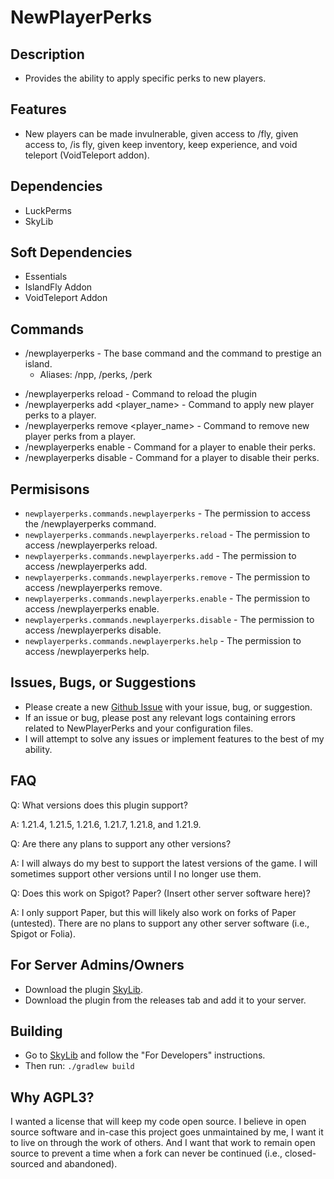 # NewPlayerPerks
## Description
* Provides the ability to apply specific perks to new players.

## Features
* New players can be made invulnerable, given access to /fly, given access to, /is fly, given keep inventory, keep experience, and void teleport (VoidTeleport addon).

## Dependencies
* LuckPerms
* SkyLib

## Soft Dependencies
* Essentials
* IslandFly Addon
* VoidTeleport Addon

## Commands
* /newplayerperks - The base command and the command to prestige an island.
    * Aliases: /npp, /perks, /perk
- /newplayerperks reload - Command to reload the plugin
- /newplayerperks add <player_name> - Command to apply new player perks to a player.
- /newplayerperks remove <player_name> - Command to remove new player perks from a player.
- /newplayerperks enable - Command for a player to enable their perks.
- /newplayerperks disable - Command for a player to disable their perks.

## Permisisons
- `newplayerperks.commands.newplayerperks` - The permission to access the /newplayerperks command.
- `newplayerperks.commands.newplayerperks.reload` - The permission to access /newplayerperks reload.
- `newplayerperks.commands.newplayerperks.add` - The permission to access /newplayerperks add.
- `newplayerperks.commands.newplayerperks.remove` - The permission to access /newplayerperks remove.
- `newplayerperks.commands.newplayerperks.enable` - The permission to access /newplayerperks enable.
- `newplayerperks.commands.newplayerperks.disable` - The permission to access /newplayerperks disable.
- `newplayerperks.commands.newplayerperks.help` - The permission to access /newplayerperks help.

## Issues, Bugs, or Suggestions
* Please create a new [Github Issue](https://github.com/lukesky19/NewPlayerPerks/issues) with your issue, bug, or suggestion.
* If an issue or bug, please post any relevant logs containing errors related to NewPlayerPerks and your configuration files.
* I will attempt to solve any issues or implement features to the best of my ability.

## FAQ
Q: What versions does this plugin support?

A: 1.21.4, 1.21.5, 1.21.6, 1.21.7, 1.21.8, and 1.21.9.

Q: Are there any plans to support any other versions?

A: I will always do my best to support the latest versions of the game. I will sometimes support other versions until I no longer use them.

Q: Does this work on Spigot? Paper? (Insert other server software here)?

A: I only support Paper, but this will likely also work on forks of Paper (untested). There are no plans to support any other server software (i.e., Spigot or Folia).

## For Server Admins/Owners
* Download the plugin [SkyLib](https://github.com/lukesky19/SkyLib/releases).
* Download the plugin from the releases tab and add it to your server.

## Building
* Go to [SkyLib](https://github.com/lukesky19/SkyLib) and follow the "For Developers" instructions.
* Then run:
  ```./gradlew build```

## Why AGPL3?
I wanted a license that will keep my code open source. I believe in open source software and in-case this project goes unmaintained by me, I want it to live on through the work of others. And I want that work to remain open source to prevent a time when a fork can never be continued (i.e., closed-sourced and abandoned).
